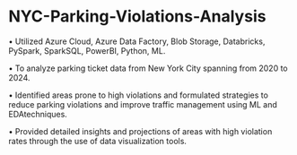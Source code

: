# NYC-Parking-Violations-Analysis

• Utilized Azure Cloud, Azure Data Factory, Blob Storage, Databricks, PySpark, SparkSQL, PowerBI, Python,
ML.

• To analyze parking ticket data from New York City spanning from 2020 to 2024.
 
• Identified areas prone to high violations and formulated strategies to reduce parking violations and
improve traffic management using ML and EDAtechniques.

• Provided detailed insights and projections of areas with high violation rates through the use of data
visualization tools.

